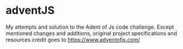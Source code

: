 # adventJS
My attempts and solution to the Adent of Js code challenge. Except mentioned changes and additions, original project specifications and resources credit goes to 
https://www.adventofjs.com/

